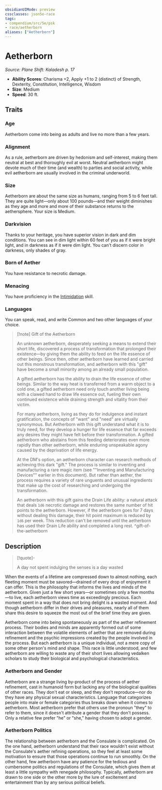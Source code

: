 ```yaml
---
obsidianUIMode: preview
cssclasses: json5e-race
tags:
- compendium/src/5e/psk
- race/aetherborn
aliases: ["Aetherborn"]
---
```

# Aetherborn
*Source: Plane Shift: Kaladesh p. 17*  

- **Ability Scores**: Charisma +2, Apply +1 to 2 (distinct) of Strength, Dexterity, Constitution, Intelligence, Wisdom
- **Size**: Medium
- **Speed**: 30 ft.

## Traits

### Age

Aetherborn come into being as adults and live no more than a few years.

### Alignment

As a rule, aetherborn are driven by hedonism and self-interest, making them neutral at best and thoroughly evil at worst. Neutral aetherborn might devote much of their time (and wealth) to parties and social activity, while evil aetherborn are usually involved in the criminal underworld.

### Size

Aetherborn are about the same size as humans, ranging from 5 to 6 feet tall. They are quite light—only about 100 pounds—and their weight diminishes as they age and more and more of their substance returns to the aethersphere. Your size is Medium.

### Darkvision

Thanks to your heritage, you have superior vision in dark and dim conditions. You can see in dim light within 60 feet of you as if it were bright light, and in darkness as if it were dim light. You can't discern color in darkness, only shades of gray.

### Born of Aether

You have resistance to necrotic damage.

### Menacing

You have proficiency in the [Intimidation](/Systems/5e/rules/skills.md#Intimidation) skill.

### Languages

You can speak, read, and write Common and two other languages of your choice.

> [!note] Gift of the Aetherborn
> 
> An unknown aetherborn, desperately seeking a means to extend their short life, discovered a process of transformation that prolonged their existence—by giving them the ability to feed on the life essence of other beings. Since then, other aetherborn have learned and carried out this monstrous transformation, and aetherborn with this "gift" have become a small minority among an already small population.
> 
> A gifted aetherborn has the ability to drain the life essence of other beings. Similar to the way heat is transferred from a warm object to a cold one, a gifted aetherborn need only touch another living being with a clawed hand to draw life essence out, fueling their own continued existence while draining strength and vitality from their victim.
> 
> For many aetherborn, living as they do for indulgence and instant gratification, the concepts of "want" and "need" are virtually synonymous. But Aetherborn with this gift understand what it is to truly need, for they develop a hunger for life essence that far exceeds any desires they might have felt before their transformation. A gifted aetherborn who abstains from this feeding deteriorates even more rapidly than other aetherborn, while enduring unspeakable agony caused by the deprivation of life energy.
> 
> At the DM's option, an aetherborn character can research methods of achieving this dark "gift." The process is similar to inventing and manufacturing a rare magic item (see ""Inventing and Manufacturing Devices"" earlier in this document). But rather than aether, the process requires a variety of rare unguents and unusual ingredients that make up the cost of researching and undergoing the transformation.
> 
> An aetherborn with this gift gains the Drain Life ability: a natural attack that deals `1d6` necrotic damage and restores the same number of hit points to the aetherborn. However, if the aetherborn goes for 7 days without dealing this damage, their hit point maximum is reduced by `1d6` per week. This reduction can't be removed until the aetherborn has used their Drain Life ability and completed a long rest.
^gift-of-the-aetherborn

## Description

> [!quote]-  
> 
> A day not spent indulging the senses is a day wasted

When the events of a lifetime are compressed down to almost nothing, each fleeting moment must be savored—drained of every drop of enjoyment it can offer. This is the philosophy that informs the lives and minds of the aetherborn. Given just a few short years—or sometimes only a few months—to live, each aetherborn views time as exceedingly precious. Each moment spent in a way that does not bring delight is a wasted moment. And though aetherborn differ in their drives and pleasures, nearly all of them share this desire to squeeze the most out of the brief time they are given.

Aetherborn come into being spontaneously as part of the aether refinement process. Their bodies and minds are apparently formed out of some interaction between the volatile elements of aether that are removed during refinement and the psychic impressions created by the people involved in the process. But each aetherborn is a unique individual, not a mere copy of some other person's mind and shape. This race is little understood, and few aetherborn are willing to waste any of their short lives allowing vedalken scholars to study their biological and psychological characteristics.

### Aetherborn and Gender

Aetherborn are a strange living by-product of the process of aether refinement, cast in humanoid form but lacking any of the biological qualities of other races. They don't eat or sleep, and they don't reproduce—nor do they have any physical sexual characteristics. Language that categorizes people into male or female categories thus breaks down when it comes to aetherborn. Most aetherborn prefer that others use the pronoun "they" to refer to them, since it doesn't attribute a gender that they don't possess. Only a relative few prefer "he" or "she," having chosen to adopt a gender.

### Aetherborn Politics

The relationship between aetherborn and the Consulate is complicated. On the one hand, aetherborn understand that their race wouldn't exist without the Consulate's aether refining operations, so they feel at least some motivation to ensure that those operations continue to run smoothly. On the other hand, few aetherborn have any patience for the tedious and cumbersome politics and regulations of the Consulate, which gives them at least a little sympathy with renegade philosophy. Typically, aetherborn are drawn to one side or the other more by the lure of excitement and entertainment than by any serious political beliefs.